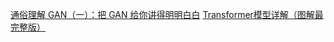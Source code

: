 [通俗理解 GAN（一）：把 GAN 给你讲得明明白白](https://zhuanlan.zhihu.com/p/266677860) 
[Transformer模型详解（图解最完整版）](https://zhuanlan.zhihu.com/p/338817680)
